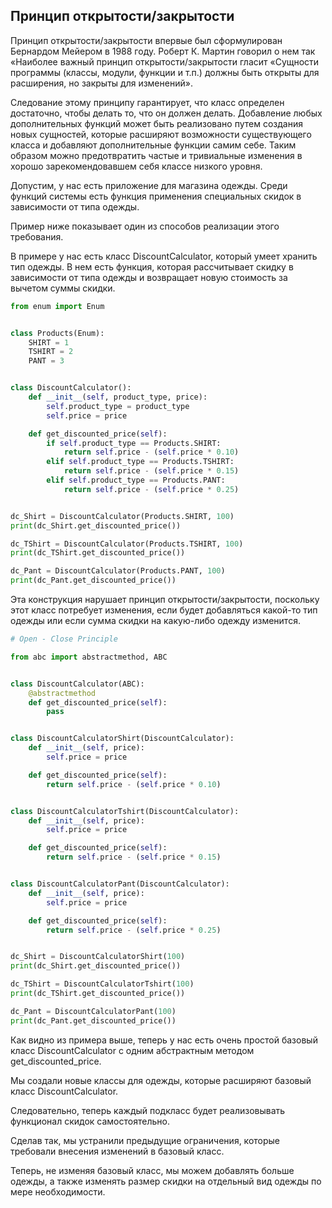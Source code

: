 ## Принцип открытости/закрытости

Принцип открытости/закрытости впервые был сформулирован Бернардом Мейером в 1988 году. Роберт К. Мартин говорил о нем так «Наиболее важный принцип открытости/закрытости гласит «Сущности программы (классы, модули, функции и т.п.) должны быть открыты для расширения, но закрыты для изменений».

Следование этому принципу гарантирует, что класс определен достаточно, чтобы делать то, что он должен делать. Добавление любых дополнительных функций может быть реализовано путем создания новых сущностей, которые расширяют возможности существующего класса и добавляют дополнительные функции самим себе. Таким образом можно предотвратить частые и тривиальные изменения в хорошо зарекомендовавшем себя классе низкого уровня. 

Допустим, у нас есть приложение для магазина одежды. Среди функций системы есть функция применения специальных скидок в зависимости от типа одежды. 

Пример ниже показывает один из способов реализации этого требования.

В примере у нас есть класс DiscountCalculator, который умеет хранить тип одежды. В нем есть функция, которая рассчитывает скидку в зависимости от типа одежды и возвращает новую стоимость за вычетом суммы скидки.


```python
from enum import Enum


class Products(Enum):
    SHIRT = 1
    TSHIRT = 2
    PANT = 3


class DiscountCalculator():
    def __init__(self, product_type, price):
        self.product_type = product_type
        self.price = price

    def get_discounted_price(self):
        if self.product_type == Products.SHIRT:
            return self.price - (self.price * 0.10)
        elif self.product_type == Products.TSHIRT:
            return self.price - (self.price * 0.15)
        elif self.product_type == Products.PANT:
            return self.price - (self.price * 0.25)


dc_Shirt = DiscountCalculator(Products.SHIRT, 100)
print(dc_Shirt.get_discounted_price())

dc_TShirt = DiscountCalculator(Products.TSHIRT, 100)
print(dc_TShirt.get_discounted_price())

dc_Pant = DiscountCalculator(Products.PANT, 100)
print(dc_Pant.get_discounted_price())

```

Эта конструкция нарушает принцип открытости/закрытости, поскольку этот класс потребует изменения, если будет добавляться какой-то тип одежды или если сумма скидки на какую-либо одежду изменится.

```python
# Open - Close Principle

from abc import abstractmethod, ABC


class DiscountCalculator(ABC):
    @abstractmethod
    def get_discounted_price(self):
        pass


class DiscountCalculatorShirt(DiscountCalculator):
    def __init__(self, price):
        self.price = price

    def get_discounted_price(self):
        return self.price - (self.price * 0.10)


class DiscountCalculatorTshirt(DiscountCalculator):
    def __init__(self, price):
        self.price = price

    def get_discounted_price(self):
        return self.price - (self.price * 0.15)


class DiscountCalculatorPant(DiscountCalculator):
    def __init__(self, price):
        self.price = price

    def get_discounted_price(self):
        return self.price - (self.price * 0.25)


dc_Shirt = DiscountCalculatorShirt(100)
print(dc_Shirt.get_discounted_price())

dc_TShirt = DiscountCalculatorTshirt(100)
print(dc_TShirt.get_discounted_price())

dc_Pant = DiscountCalculatorPant(100)
print(dc_Pant.get_discounted_price())

```



Как видно из примера выше, теперь у нас есть очень простой базовый класс DiscountCalculator с одним абстрактным методом get_discounted_price.

Мы создали новые классы для одежды, которые расширяют базовый класс DiscountCalculator. 

Следовательно, теперь каждый подкласс будет реализовывать функционал скидок самостоятельно. 

Сделав так, мы устранили предыдущие ограничения, которые требовали внесения изменений в базовый класс. 

Теперь, не изменяя базовый класс, мы можем добавлять больше одежды, а также изменять размер скидки на отдельный вид одежды по мере необходимости.
